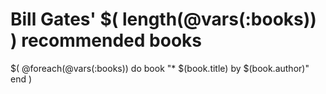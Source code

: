<!-- app/resources/books/views/billgatesbooks.jl.md -->
# Bill Gates' $( length(@vars(:books)) ) recommended books

$(
   @foreach(@vars(:books)) do book
      "* $(book.title) by $(book.author)"
   end
)

